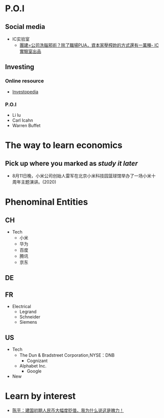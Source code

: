 # P.O.I
## Social media
- IC实验室
  - [團建=公司洗腦邪術？除了職場PUA，資本家壓榨妳的方式還有一萬種- IC實驗室出品](https://www.youtube.com/watch?v=JiyWrIOVw5Y)


## Investing
### Online resource
- [Investopedia](https://www.investopedia.com/)
### P.O.I
- Li lu
- Carl Icahn
- Warren Buffet
# The way to learn economics

## Pick up where you marked as *study it later*
- 8月11日晚，小米公司创始人雷军在北京小米科技园篮球馆举办了一场小米十周年主题演讲。(2020)

# Phenominal Entities
## CH
- Tech
  - 小米
  - 华为
  - 百度
  - 腾讯
  - 京东
## DE
## FR
- Electrical
  - Legrand
  - Schneider
  - Siemens
## US
- Tech
  - The Dun & Bradstreet Corporation,NYSE：DNB
    - Cognizant
  - Alphabet Inc.
    - Google
- New


# Learn by interest
- [陈平：建国初期人民币大幅度贬值，我为什么说这是魄力！](https://www.youtube.com/watch?v=QAcTdzwz4yo)